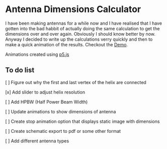 # Antenna Dimensions Calculator

I have been making antennas for a while now and I have realised that I have gotten into the bad habbit of actually doing the same calculation to get the dimensions over and over again.  Obviously I should know better by now.  Anyway I decided to write up the calculations verry quickly and then to make a quick animation of the results. Checkout the [Demo](https://omareq.github.io/antenna-calculator/).

Animations created using [p5.js](https://p5js.org/)

## To do list

[ ] Figure out why the first and last vertex of the helix are connected

[x]	Add slider to adjust helix resolution

[ ]	Add HPBW (Half Power Beam Width)

[ ]	Update animations to show dimensions of antenna

[ ]	Create stop animation option that displays static image with dimensions

[ ]	Create schematic export to pdf or some other format

[ ]	Add different antenna types

